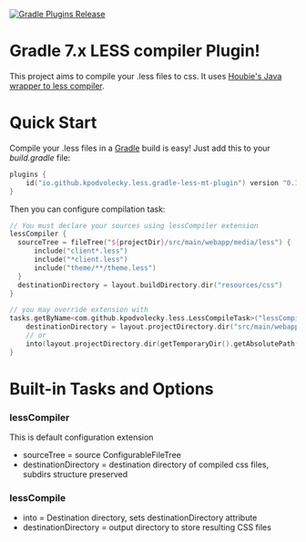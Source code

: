 [![Gradle Plugins Release](https://img.shields.io/github/release/kpodvolecky/gradle-less-mt-plugin.svg)](https://plugins.gradle.org/plugin/io.github.kpodvolecky.less.gradle-less-mt-plugin)

# Gradle 7.x LESS compiler Plugin!
This project aims to compile your .less files to css. It uses [Houbie's Java wrapper to less compiler](https://github.com/houbie/lesscss).

# Quick Start
Compile your .less files in a [Gradle](https://gradle.org) build is easy! Just add this to your *build.gradle* file:

```Kotlin
plugins {
    id("io.github.kpodvolecky.less.gradle-less-mt-plugin") version "0.1.0"
}
```

Then you can configure compilation task:

```Kotlin
// You must declare your sources using lessCompiler extension
lessCompiler {
  sourceTree = fileTree("${projectDir}/src/main/webapp/media/less") {
      include("client*.less")
      include("*client.less")
      include("theme/**/theme.less")
  }
  destinationDirectory = layout.buildDirectory.dir("resources/css")
}

// you may override extension with
tasks.getByName<com.github.kpodvolecky.less.LessCompileTask>("lessCompile") {
    destinationDirectory = layout.projectDirectory.dir("src/main/webapp/media")
    // or 
    into(layout.projectDirectory.dir(getTemporaryDir().getAbsolutePath()))
}
```

# Built-in Tasks and Options
### lessCompiler
This is default configuration extension
- sourceTree = source ConfigurableFileTree
- destinationDirectory = destination directory of compiled css files, subdirs structure preserved

### lessCompile
- into = Destination directory, sets destinationDirectory attribute
- destinationDirectory = output directory to store resulting CSS files

[//]: # (## Contributors)

[//]: # (This project is made possible due to the efforts of these fine people:)

